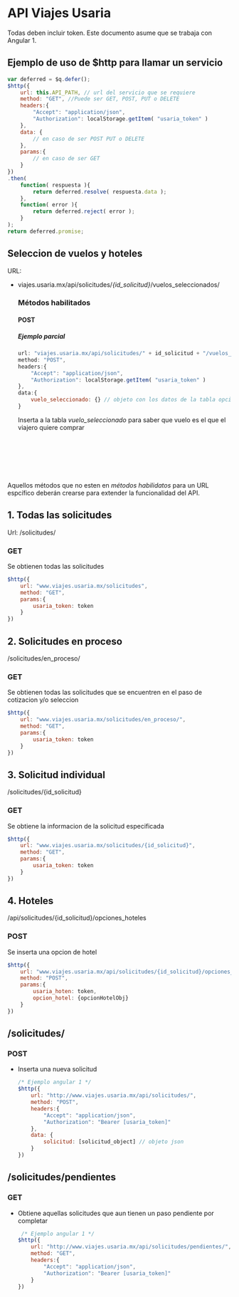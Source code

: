 # API Viajes Usaria
Todas deben incluir token. Este documento asume que se trabaja con Angular 1.
## Ejemplo de uso de $http para llamar un servicio
````javascript
var deferred = $q.defer();
$http({
    url: this.API_PATH, // url del servicio que se requiere
    method: "GET", //Puede ser GET, POST, PUT o DELETE
    headers:{
        "Accept": "application/json",
        "Authorization": localStorage.getItem( "usaria_token" )
    },
    data: {
        // en caso de ser POST PUT o DELETE
    },
    params:{
        // en caso de ser GET
    }
})
.then(
    function( respuesta ){
        return deferred.resolve( respuesta.data );
    },
    function( error ){
        return deferred.reject( error );
    }
);
return deferred.promise;
````

## Seleccion de vuelos y hoteles
URL:
* viajes.usaria.mx/api/solicitudes/_{id_solicitud}_/vuelos_seleccionados/
    ### Métodos habilitados
    #### POST
    ##### Ejemplo parcial
    ````javascript
    url: "viajes.usaria.mx/api/solicitudes/" + id_solicitud + "/vuelos_seleccionados/",
    method: "POST",
    headers:{
        "Accept": "application/json",
        "Authorization": localStorage.getItem( "usaria_token" )
    },
    data:{
        vuelo_seleccionado: {} // objeto con los datos de la tabla opcion_vuelo
    }
    ````
    Inserta a la tabla _vuelo_seleccionado_ para saber que vuelo es el que el viajero quiere comprar


<br>
<br>
<br>
<br>
<br>

Aquellos métodos que no esten en _métodos habilidatos_ para un URL espcífico deberán crearse para extender la funcionalidad del API.




































## 1. Todas las solicitudes
Url: /solicitudes/

### GET
Se obtienen todas las solicitudes
````javascript
$http({
    url: "www.viajes.usaria.mx/solicitudes",
    method: "GET", 
    params:{
        usaria_token: token
    }
})
````

## 2. Solicitudes en proceso
/solicitudes/en_proceso/
### GET
Se obtienen todas las solicitudes que se encuentren en el paso de cotizacion y/o seleccion
````javascript
$http({
    url: "www.viajes.usaria.mx/solicitudes/en_proceso/",
    method: "GET", 
    params:{
        usaria_token: token
    }
})
````

## 3. Solicitud individual
/solicitudes/{id_solicitud}
### GET
Se obtiene la informacion de la solicitud especificada
````javascript
$http({
    url: "www.viajes.usaria.mx/solicitudes/{id_solicitud}",
    method: "GET", 
    params:{
        usaria_token: token
    }
})
````

## 4. Hoteles
/api/solicitudes/{id_solicitud}/opciones_hoteles
### POST
Se inserta una opcion de hotel
````javascript
$http({
    url: "www.viajes.usaria.mx/api/solicitudes/{id_solicitud}/opciones_hoteles",
    method: "POST",
    params:{
        usaria_hoten: token,
        opcion_hotel: {opcionHotelObj}
    }
})
````







## /solicitudes/
### POST
* Inserta una nueva solicitud
    ````javascript
    /* Ejemplo angular 1 */
    $http({
        url: "http://www.viajes.usaria.mx/api/solicitudes/",
        method: "POST",
        headers:{
            "Accept": "application/json",
            "Authorization": "Bearer [usaria_token]"
        },
        data: {
            solicitud: [solicitud_object] // objeto json
        }
    })
    ````
## /solicitudes/pendientes
### GET
* Obtiene aquellas solicitudes que aun tienen un paso pendiente por completar
    ````javascript
     /* Ejemplo angular 1 */
    $http({
        url: "http://www.viajes.usaria.mx/api/solicitudes/pendientes/",
        method: "GET",
        headers:{
            "Accept": "application/json",
            "Authorization": "Bearer [usaria_token]"
        }
    })
    ````